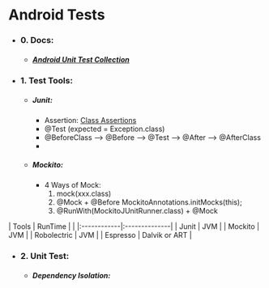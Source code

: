 # Android Tests

- ### 0. Docs:

  + ##### [Android Unit Test Collection](https://blog.csdn.net/column/details/18260.html)

- ### 1. Test Tools:

  + ##### Junit:
    + Assertion: [Class Assertions](https://junit.org/junit5/docs/current/api/org/junit/jupiter/api/Assertions.html)
    + @Test (expected = Exception.class)
    + @BeforeClass –> @Before –> @Test –> @After –> @AfterClass
    +
  + ##### Mockito:
    + 4 Ways of Mock:
      1. mock(xxx.class)
      2. @Mock + @Before MockitoAnnotations.initMocks(this);
      3. @RunWith(MockitoJUnitRunner.class) + @Mock

| Tools       | RunTime |     |
|:------------|:--------------|
| Junit       | JVM           |
| Mockito     | JVM           |
| Robolectric | JVM           |
| Espresso    | Dalvik or ART |

- ### 2. Unit Test:

  + ##### Dependency Isolation:
